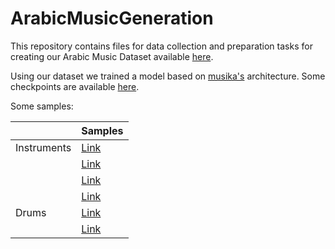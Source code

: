 # ArabicMusicGeneration

This repository contains files for data collection and preparation tasks for creating our Arabic Music Dataset available [here](https://mbzuaiac.sharepoint.com/:f:/s/ML703project-MusicGeneration/EtqEiF_uTa9DpzMrgzFlzOUBPle7rhYm1QpPEXOULvopow?e=FI2oQg). 

Using our dataset we trained a model based on [musika's](https://github.com/marcoppasini/musika) architecture. Some checkpoints are available [here](https://mbzuaiac.sharepoint.com/:f:/s/ML703project-MusicGeneration/EsxKsLD4DalPoXAeVupaA-wB-e1yxuqY3HY-41nZtcpF0A?e=Qg6mRM).

Some samples:

|             | Samples                                                                                                                            |
|-------------|------------------------------------------------------------------------------------------------------------------------------------|
| Instruments | [Link](https://mbzuaiac.sharepoint.com/:u:/s/ML703project-MusicGeneration/EU75ZLvlqV1NmWo2s-8xR3QBOU7NJaaXo-X45avw0e7aKQ?e=rHww2O) |
|             | [Link](https://mbzuaiac.sharepoint.com/:u:/s/ML703project-MusicGeneration/EUOjKjo8OrtHma8-QoaFQ3kBTBHE44EYNTEzaKqgeh263A?e=BvjlHN) |
|             | [Link](https://mbzuaiac.sharepoint.com/:u:/s/ML703project-MusicGeneration/EU75ZLvlqV1NmWo2s-8xR3QBOU7NJaaXo-X45avw0e7aKQ?e=qSQT1H) |
|             | [Link](https://mbzuaiac.sharepoint.com/:u:/s/ML703project-MusicGeneration/EU75ZLvlqV1NmWo2s-8xR3QBOU7NJaaXo-X45avw0e7aKQ?e=KmyTto) |
| Drums       | [Link](https://mbzuaiac.sharepoint.com/:u:/s/ML703project-MusicGeneration/ERTSO11WKgxPvlikgXV4mW8BF8KNMpIX8NWZ2NqkiGxCjA?e=ZXANB1) |
|             | [Link](https://mbzuaiac.sharepoint.com/:u:/s/ML703project-MusicGeneration/EegTAskB9ipPrB-6f4bfCRoBeOBb_dHYWPcNfi4I77ZXow?e=m0kzGL) |
